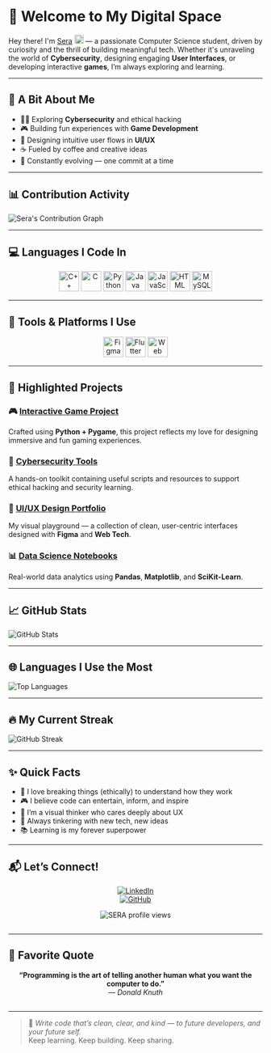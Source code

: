# 🌌 Welcome to My Digital Space

Hey there! I'm <a href="https://www.linkedin.com/in/sera-liz-david-6842a8327">Sera</a> <img src="https://media.giphy.com/media/hvRJCLFzcasrR4ia7z/giphy.gif" width="18px"> — a passionate Computer Science student, driven by curiosity and the thrill of building meaningful tech. Whether it's unraveling the world of **Cybersecurity**, designing engaging **User Interfaces**, or developing interactive **games**, I’m always exploring and learning.

---

## 🌱 A Bit About Me

- 👩‍💻 Exploring **Cybersecurity** and ethical hacking
- 🎮 Building fun experiences with **Game Development**
- 🎨 Designing intuitive user flows in **UI/UX**
- ☕ Fueled by coffee and creative ideas
- 🚀 Constantly evolving — one commit at a time

---

## 📊 Contribution Activity

![Sera's Contribution Graph](https://github-readme-activity-graph.vercel.app/graph?username=sera-liz&theme=merko&height=300)

---

## 💻 Languages I Code In

<p align="center">
  <img src="https://img.icons8.com/color/48/000000/c-plus-plus-logo.png" alt="C++" width="40" height="40"/>
  <img src="https://img.icons8.com/color/48/000000/c-programming.png" alt="C" width="40" height="40"/>
  <img src="https://img.icons8.com/color/48/000000/python.png" alt="Python" width="40" height="40"/>
  <img src="https://img.icons8.com/color/48/000000/java-coffee-cup-logo.png" alt="Java" width="40" height="40"/>
  <img src="https://img.icons8.com/color/48/000000/javascript.png" alt="JavaScript" width="40" height="40"/>
  <img src="https://img.icons8.com/color/48/000000/html-5--v1.png" alt="HTML" width="40" height="40"/>
  <img src="https://img.icons8.com/color/48/000000/mysql-logo.png" alt="MySQL" width="40" height="40"/>
</p>

---

## 🧰 Tools & Platforms I Use

<p align="center">
  <img src="https://img.icons8.com/color/48/000000/figma.png" alt="Figma" width="40" height="40"/>
  <img src="https://img.icons8.com/color/48/000000/flutter.png" alt="Flutter" width="40" height="40"/>
  <img src="https://img.icons8.com/color/48/000000/web-design.png" alt="Web Design" width="40" height="40"/>
</p>

---

## 🌟 Highlighted Projects

### 🎮 [Interactive Game Project](https://github.com/SERA-USERNAME)
Crafted using **Python + Pygame**, this project reflects my love for designing immersive and fun gaming experiences.

### 🔐 [Cybersecurity Tools](https://github.com/SERA-USERNAME)
A hands-on toolkit containing useful scripts and resources to support ethical hacking and security learning.

### 🎨 [UI/UX Design Portfolio](https://github.com/SERA-USERNAME)
My visual playground — a collection of clean, user-centric interfaces designed with **Figma** and **Web Tech**.

### 📊 [Data Science Notebooks](https://github.com/SERA-USERNAME/Data-Science)
Real-world data analytics using **Pandas**, **Matplotlib**, and **SciKit-Learn**.

---

## 📈 GitHub Stats

![GitHub Stats](https://github-readme-stats.vercel.app/api?username=sera-liz&show_icons=true&theme=merko)

---

## 🌐 Languages I Use the Most

![Top Languages](https://github-readme-stats.vercel.app/api/top-langs/?username=sera-liz&layout=compact&theme=merko)

---

## 🔥 My Current Streak

![GitHub Streak](https://streak-stats.demolab.com/?user=sera-liz&theme=merko)

---

## ✨ Quick Facts

- 🧩 I love breaking things (ethically) to understand how they work  
- 🎮 I believe code can entertain, inform, and inspire  
- 🎯 I’m a visual thinker who cares deeply about UX  
- 🤖 Always tinkering with new tech, new ideas  
- 📚 Learning is my forever superpower  

---

## 📬 Let’s Connect!

<div align="center">

[![LinkedIn](https://img.shields.io/badge/LinkedIn-0A66C2?style=for-the-badge&logo=linkedin&logoColor=white)](https://linkedin.com/in/sera-link)  
[![GitHub](https://img.shields.io/badge/GitHub-181717?style=for-the-badge&logo=github&logoColor=white)](https://github.com/sera-liz)

<p align="center">
  <img src="https://komarev.com/ghpvc/?username=SERA-USERNAME&label=Profile%20views&color=blueviolet&style=flat" alt="SERA profile views" />
</p>

<img src="https://www.animatedimages.org/data/media/562/animated-line-image-0324.gif" height="1px" width="100%" />

</div>

---

## 🧠 Favorite Quote

<div align="center">

**“Programming is the art of telling another human what you want the computer to do.”**  
— *Donald Knuth*

</div>

<img src="https://www.animatedimages.org/data/media/562/animated-line-image-0324.gif" height="1px" width="100%"/>

---

> 📝 *Write code that’s clean, clear, and kind — to future developers, and your future self.*  
> Keep learning. Keep building. Keep sharing.


